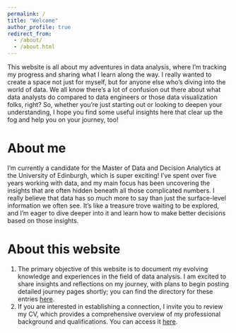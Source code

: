 ```yaml
---
permalink: /
title: "Welcome"
author_profile: true
redirect_from: 
  - /about/
  - /about.html
---
```

This website is all about my adventures in data analysis, where I’m tracking my progress and sharing what I learn along the way. I really wanted to create a space not just for myself, but for anyone else who’s diving into the world of data. We all know there’s a lot of confusion out there about what data analysts do compared to data engineers or those data visualization folks, right? So, whether you’re just starting out or looking to deepen your understanding, I hope you find some useful insights here that clear up the fog and help you on your journey, too!

About me
======
I’m currently a candidate for the Master of Data and Decision Analytics at the University of Edinburgh, which is super exciting! I’ve spent over five years working with data, and my main focus has been uncovering the insights that are often hidden beneath all those complicated numbers. I really believe that data has so much more to say than just the surface-level information we often see. It’s like a treasure trove waiting to be explored, and I’m eager to dive deeper into it and learn how to make better decisions based on those insights.

About this website
======
1. The primary objective of this website is to document my evolving knowledge and experiences in the field of data analysis. I am excited to share insights and reflections on my journey, with plans to begin posting detailed journey pages shortly; you can find the directory for these entries [here]().
2. If you are interested in establishing a connection, I invite you to review my CV, which provides a comprehensive overview of my professional background and qualifications. You can access it [here](https://nguyen-nhat-minh.github.io/cv).
